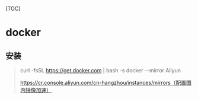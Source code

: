 [TOC]

# docker 

## 安装
> curl -fsSL https://get.docker.com | bash -s docker --mirror Aliyun 
>
> https://cr.console.aliyun.com/cn-hangzhou/instances/mirrors（配置国内镜像加速）



